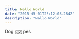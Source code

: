 ```yaml
---
title: Hello World
date: "2015-05-01T22:12:03.284Z"
description: "Hello World"
---
```


Dog 🇨🇿 pes  
